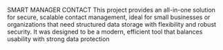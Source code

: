 SMART MANAGER CONTACT
This project provides an all-in-one solution for secure, scalable contact management, ideal for small businesses or organizations that need structured data storage with flexibility and robust security. It was designed to be a modern, efficient tool that balances usability with strong data protection
